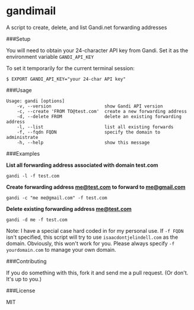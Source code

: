 gandimail
=========

A script to create, delete, and list Gandi.net forwarding addresses


###Setup

You will need to obtain your 24-character API key from Gandi. Set it as the environment variable `GANDI_API_KEY`

To set it temporarily for the current terminal session:
```
$ EXPORT GANDI_API_KEY="your 24-char API key"
```

###Usage

```
Usage: gandi [options]
    -v, --version                    show Gandi API version
    -c, --create 'FROM TO@test.com'  create a new forwarding address
    -d, --delete FROM                delete an existing forwarding address
    -l, --list                       list all existing forwards
    -f, --fqdn FQDN                  specify the domain to administrate
    -h, --help                       show this message
```

###Examples

**List all forwarding address associated with domain test.com**
```
gandi -l -f test.com
```

**Create forwarding address me@test.com to forward to me@gmail.com**
```
gandi -c "me me@gmail.com" -f test.com
```

**Delete existing forwarding address me@test.com**
```
gandi -d me -f test.com
```


Note: I have a special case hard coded in for my personal use. If `-f FQDN` isn't specified, this script will try to use `isaacdontjelindell.com` as the domain. Obviously, this won't work for you. Please always specify `-f yourdomain.com` to manage your own domain.


###Contributing

If you do something with this, fork it and send me a pull request. (Or don't. It's up to you.)

###License 

MIT
